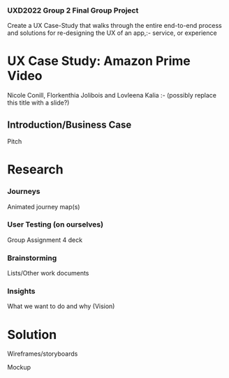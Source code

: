### UXD2022 Group 2 Final Group Project
Create a UX Case-Study that walks through the entire end-to-end process and solutions for re-designing the UX of an app,:- 
service, or experience


# UX Case Study: Amazon Prime Video
Nicole Conill, Florkenthia Jolibois and Lovleena Kalia :-
(possibly replace this title with a slide?)

## Introduction/Business Case
Pitch


# Research

### Journeys
Animated journey map(s)

### User Testing (on ourselves)
Group Assignment 4 deck

### Brainstorming
Lists/Other work documents

### Insights
What we want to do and why (Vision)

# Solution

Wireframes/storyboards

Mockup

